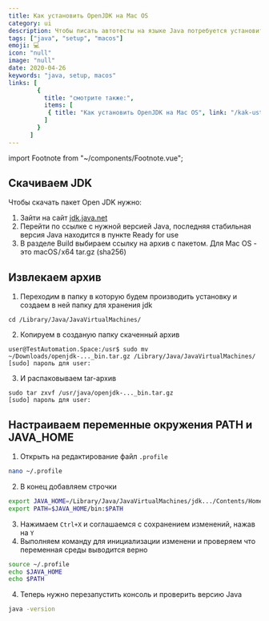 ```yaml
---
title: Как установить OpenJDK на Mac OS
category: ui
description: Чтобы писать автотесты на языке Java потребуется установить пакет Oracle JDK или Open JDK. В этой статье мы расскажем в чем между ними различия, что лучше устанавливать, а также пройдемся по шагам для установки и настройке рабочей среды.
tags: ["java", "setup", "macos"]
emoji: 💻
icon: "null"
image: "null"
date: 2020-04-26
keywords: "java, setup, macos"
links: [
        {
          title: "смотрите также:",
          items: [
           { title: "Как установить OpenJDK на Mac OS", link: "/kak-ustanovit-open-jdk-na-mac-os/" },
          ]
        }
      ]
---
```


import Footnote from "~/components/Footnote.vue";

## Скачиваем JDK 

Чтобы скачать пакет Open JDK нужно:

1. Зайти на сайт [jdk.java.net](https://jdk.java.net/)
2. Перейти по ссылке с нужной версией Java, последняя стабильная версия Java находится в пункте Ready for use
3. В разделе Build выбираем ссылку на архив с пакетом. Для Mac OS - это macOS / x64	tar.gz (sha256)

## Извлекаем архив

1. Переходим в папку в которую будем производить установку и создаем в ней папку для хранения jdk<footnote num="1" message="message"/>

```bash{outputLines: 2}
cd /Library/Java/JavaVirtualMachines/
```

2. Копируем в созданую папку скаченный архив

```bash{outputLines: 2}
user@TestAutomation.Space:/usr$ sudo mv ~/Downloads/openjdk-..._bin.tar.gz /Library/Java/JavaVirtualMachines/
[sudo] пароль для user: 
```

3. И распаковываем tar-архив

```bash{outputLines: 2}
sudo tar zxvf /usr/java/openjdk-..._bin.tar.gz
[sudo] пароль для user: 
```

## Настраиваем переменные окружения PATH и JAVA_HOME

1. Открыть на редактирование файл `.profile`

```bash
nano ~/.profile
```

2. В конец добавляем строчки

```bash
export JAVA_HOME=/Library/Java/JavaVirtualMachines/jdk.../Contents/Home
export PATH=$JAVA_HOME/bin:$PATH
```

3. Нажимаем `Ctrl+X` и соглашаемся с сохранением изменений, нажав на `Y`
4. Выполняем команду для инициализации изменени и проверяем что переменная среды выводится верно

```bash
source ~/.profile
echo $JAVA_HOME
echo $PATH
```

4. Теперь нужно перезапустить консоль и проверить версию Java

```bash
java -version
```